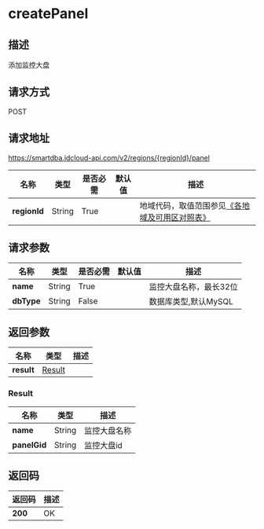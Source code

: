 # createPanel


## 描述
添加监控大盘

## 请求方式
POST

## 请求地址
https://smartdba.jdcloud-api.com/v2/regions/{regionId}/panel

|名称|类型|是否必需|默认值|描述|
|---|---|---|---|---|
|**regionId**|String|True| |地域代码，取值范围参见[《各地域及可用区对照表》](../Enum-Definitions/Regions-AZ.md)|

## 请求参数
|名称|类型|是否必需|默认值|描述|
|---|---|---|---|---|
|**name**|String|True| |监控大盘名称，最长32位|
|**dbType**|String|False| |数据库类型,默认MySQL|


## 返回参数
|名称|类型|描述|
|---|---|---|
|**result**|[Result](#result)| |

### <div id="Result">Result</div>
|名称|类型|描述|
|---|---|---|
|**name**|String|监控大盘名称|
|**panelGid**|String|监控大盘id|

## 返回码
|返回码|描述|
|---|---|
|**200**|OK|
